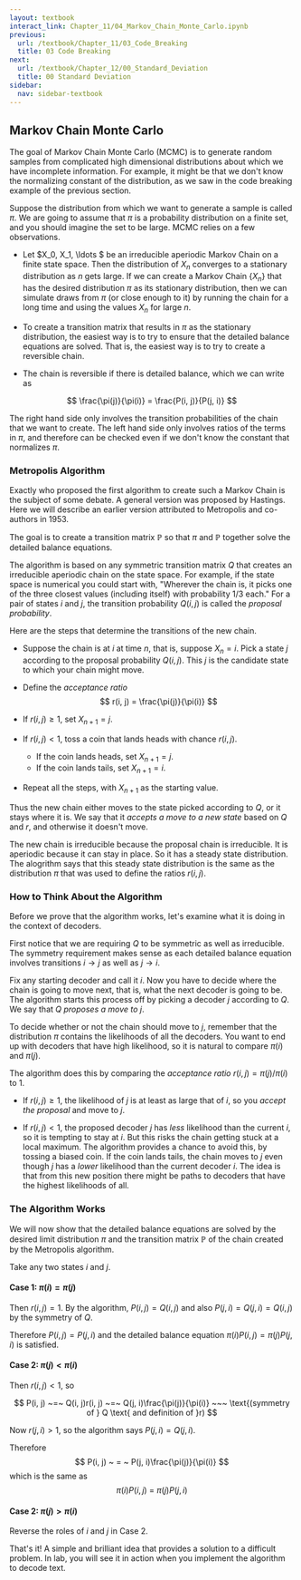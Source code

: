 ```yaml
---
layout: textbook
interact_link: Chapter_11/04_Markov_Chain_Monte_Carlo.ipynb
previous:
  url: /textbook/Chapter_11/03_Code_Breaking
  title: 03 Code Breaking
next:
  url: /textbook/Chapter_12/00_Standard_Deviation
  title: 00 Standard Deviation
sidebar:
  nav: sidebar-textbook
---
```


## Markov Chain Monte Carlo ##

The goal of Markov Chain Monte Carlo (MCMC) is to generate random samples from complicated high dimensional distributions about which we have incomplete information. For example, it might be that we don't know the normalizing constant of the distribution, as we saw in the code breaking example of the previous section.

Suppose the distribution from which we want to generate a sample is called $\pi$. We are going to assume that $\pi$ is a probability distribution on a finite set, and you should imagine the set to be large. MCMC relies on a few observations.

- Let $X_0, X_1, \ldots $ be an irreducible aperiodic Markov Chain on a finite state space. Then the distribution of $X_n$ converges to a stationary distribution as $n$ gets large. If we can create a Markov Chain $\{X_n\}$ that has the desired distribution $\pi$ as its stationary distribution, then we can simulate draws from $\pi$ (or close enough to it) by running the chain for a long time and using the values $X_n$ for large $n$.

- To create a transition matrix that results in $\pi$ as the stationary distribution, the easiest way is to try to ensure that the detailed balance equations are solved. That is, the easiest way is to try to create a reversible chain.

- The chain is reversible if there is detailed balance, which we can write as 

$$
\frac{\pi(j)}{\pi(i)} = \frac{P(i, j)}{P(j, i)}
$$

The right hand side only involves the transition probabilities of the chain that we want to create. The left hand side only involves ratios of the terms in $\pi$, and therefore can be checked even if we don't know the constant that normalizes $\pi$.

### Metropolis Algorithm ###
Exactly who proposed the first algorithm to create such a Markov Chain is the subject of some debate. A general version was proposed by Hastings. Here we will describe an earlier version attributed to Metropolis and co-authors in 1953.

The goal is to create a transition matrix $\mathbb{P}$ so that $\pi$ and $\mathbb{P}$ together solve the detailed balance equations. 

The algorithm is based on any symmetric transition matrix $Q$ that creates an irreducible aperiodic chain on the state space. For example, if the state space is numerical you could start with, "Wherever the chain is, it picks one of the three closest values (including itself) with probability $1/3$ each." For a pair of states $i$ and $j$, the transition probability $Q(i, j)$ is called the *proposal probability*.

Here are the steps that determine the transitions of the new chain.

- Suppose the chain is at $i$ at time $n$, that is, suppose $X_n = i$. Pick a state $j$ according to the proposal probability $Q(i, j)$. This $j$ is the candidate state to which your chain might move.

- Define the *acceptance ratio*
$$
r(i, j) = \frac{\pi(j)}{\pi(i)}
$$

- If $r(i, j) \ge 1$, set $X_{n+1} = j$.

- If $r(i, j) < 1$, toss a coin that lands heads with chance $r(i, j)$. 
     - If the coin lands heads, set $X_{n+1} = j$. 
     - If the coin lands tails, set $X_{n+1} = i$.
- Repeat all the steps, with $X_{n+1}$ as the starting value.

Thus the new chain either moves to the state picked according to $Q$, or it stays where it is. We say that it *accepts a move to a new state* based on $Q$ and $r$, and otherwise it doesn't move. 

The new chain is irreducible because the proposal chain is irreducible. It is aperiodic because it can stay in place. So it has a steady state distribution. The alogrithm says that this steady state distribution is the same as the distribution $\pi$ that was used to define the ratios $r(i, j)$.

### How to Think About the Algorithm ###
Before we prove that the algorithm works, let's examine what it is doing in the context of decoders.

First notice that we are requiring $Q$ to be symmetric as well as irreducible. The symmetry requirement makes sense as each detailed balance equation involves transitions $i \to j$ as well as $j \to i$.

Fix any starting decoder and call it $i$. Now you have to decide where the chain is going to move next, that is, what the next decoder is going to be. The algorithm starts this process off by picking a decoder $j$ according to $Q$. We say that *$Q$ proposes a move to $j$*.

To decide whether or not the chain should move to $j$, remember that the distribution $\pi$ contains the likelihoods of all the decoders. You want to end up with decoders that have high likelihood, so it is natural to compare $\pi(i)$ and $\pi(j)$.

The algorithm does this by comparing the *acceptance ratio* $r(i, j) = \pi(j)/\pi(i)$ to 1. 

- If $r(i, j) \ge 1$, the likelihood of $j$ is at least as large that of $i$, so you *accept the proposal* and move to $j$. 

- If $r(i, j) < 1$, the proposed decoder $j$ has *less* likelihood than the current $i$, so it is tempting to stay at $i$. But this risks the chain getting stuck at a local maximum. The algorithm provides a chance to avoid this, by tossing a biased coin. If the coin lands tails, the chain moves to $j$ even though $j$ has a *lower* likelihood than the current decoder $i$. The idea is that from this new position there might be paths to decoders that have the highest likelihoods of all.

### The Algorithm Works ###
We will now show that the detailed balance equations are solved by the desired limit distribution $\pi$ and the transition matrix $\mathbb{P}$ of the chain created by the Metropolis algorithm.

Take any two states $i$ and $j$.

#### Case 1: $\pi(i) = \pi(j)$ ####
Then $r(i, j) = 1$. By the algorithm, $P(i, j) = Q(i, j)$ and also $P(j, i) = Q(j, i) = Q(i, j)$ by the symmetry of $Q$. 

Therefore $P(i, j) = P(j, i)$ and the detailed balance equation $\pi(i)P(i, j) = \pi(j)P(j, i)$ is satisfied.

#### Case 2: $\pi(j) < \pi(i)$ ####
Then $r(i, j) < 1$, so

$$
P(i, j) ~=~ Q(i, j)r(i, j) 
~=~ Q(j, i)\frac{\pi(j)}{\pi(i)} ~~~ \text{(symmetry of } Q \text{ and definition of }r) 
$$

Now $r(j, i) > 1$, so the algorithm says $P(j, i) = Q(j, i)$.

Therefore
$$
P(i, j) ~ = ~ P(j, i)\frac{\pi(j)}{\pi(i)}
$$
which is the same as
$$
\pi(i)P(i, j) ~ = ~ \pi(j)P(j, i)
$$

#### Case 2: $\pi(j) > \pi(i)$ ####
Reverse the roles of $i$ and $j$ in Case 2.

That's it! A simple and brilliant idea that provides a solution to a difficult problem. In lab, you will see it in action when you implement the algorithm to decode text.
